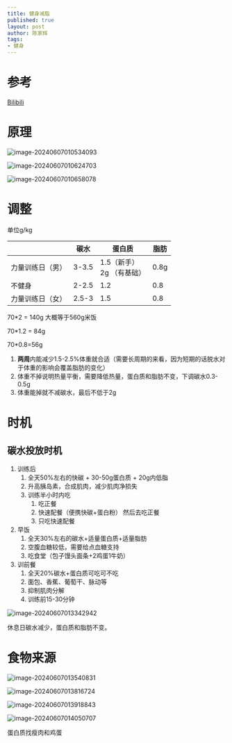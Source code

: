 ```yaml
---
title: 健身减脂
published: true
layout: post
author: 陈家辉
tags:
- 健身
---
```


# 参考

[Bilibili](https://www.bilibili.com/video/BV1AM411r7z3/?spm_id_from=333.337.search-card.all.click&vd_source=5f85f2ad17bea9d8d2d93375d637bbfc)

# 原理

![image-20240607010534093](https://cdn.jsdelivr.net/gh/CJH876492153/picture@main/image-20240607010534093.png)

![image-20240607010624703](https://cdn.jsdelivr.net/gh/CJH876492153/picture@main/image-20240607010624703.png)

![image-20240607010658078](https://cdn.jsdelivr.net/gh/CJH876492153/picture@main/image-20240607010658078.png)

# 调整

单位g/kg

|                  | 碳水  | 蛋白质                         | 脂肪 |
| ---------------- | ----- | ------------------------------ | ---- |
| 力量训练日（男） | 3-3.5 | 1.5（新手）<br />2g （有基础） | 0.8g |
| 不健身           | 2-2.5 | 1.2                            | 0.8  |
| 力量训练日（女） | 2.5-3 | 1.5                            | 0.8  |

70*2 = 140g  大概等于560g米饭

70*1.2 = 84g

70*0.8=56g

1. **两周**内能减少1.5-2.5%体重就合适（需要长周期的来看，因为短期的话脱水对于体重的影响会覆盖脂肪的变化）
2. 体重不掉说明热量平衡，需要降低热量，蛋白质和脂肪不变，下调碳水0.3-0.5g
3. 体重能掉就不减碳水，最后不低于2g

# 时机

## 碳水投放时机

1. 训练后
   1. 全天50%左右的快碳 + 30-50g蛋白质 + 20g内低脂
   2. 升高胰岛素，合成肌肉，减少肌肉净损失
   3. 训练半小时内吃
      1. 吃正餐
      2. 快速配餐（便携快碳+蛋白粉） 然后去吃正餐
      3. 只吃快速配餐
2. 早饭
   1. 全天30%左右的碳水+适量蛋白质+适量脂肪
   2. 空腹血糖较低，需要给点血糖支持
   3. 吃食堂（包子馒头面条+2鸡蛋1牛奶）
3. 训前餐
   1. 全天20%碳水+蛋白质可吃可不吃
   2. 面包、香蕉、葡萄干、脉动等
   3. 抑制肌肉分解
   4. 训练前15-30分钟

![image-20240607013342942](https://cdn.jsdelivr.net/gh/CJH876492153/picture@main/image-20240607013342942.png)

休息日碳水减少，蛋白质和脂肪不变。

# 食物来源

![image-20240607013540831](https://cdn.jsdelivr.net/gh/CJH876492153/picture@main/image-20240607013540831.png)

![image-20240607013816724](https://cdn.jsdelivr.net/gh/CJH876492153/picture@main/image-20240607013816724.png)

![image-20240607013918843](https://cdn.jsdelivr.net/gh/CJH876492153/picture@main/image-20240607013918843.png)

![image-20240607014050707](https://cdn.jsdelivr.net/gh/CJH876492153/picture@main/image-20240607014050707.png)

蛋白质找瘦肉和鸡蛋
